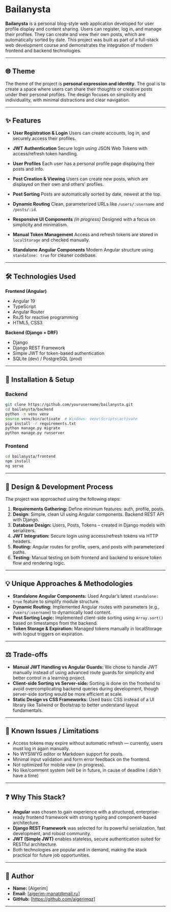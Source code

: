 # Bailanysta

**Bailanysta** is a personal blog-style web application developed for user profile display and content sharing. Users can register, log in, and manage their profiles. They can create and view their own posts, which are automatically sorted by date. This project was built as part of a full-stack web development course and demonstrates the integration of modern frontend and backend technologies.

---

## 🌐 Theme

The theme of the project is **personal expression and identity**. The goal is to create a space where users can share their thoughts or creative posts under their personal profiles. The design focuses on simplicity and individuality, with minimal distractions and clear navigation. 

---  


## ✨ Features

* **User Registration & Login**
  Users can create accounts, log in, and securely access their profiles.

* **JWT Authentication**
  Secure login using JSON Web Tokens with access/refresh token handling.

* **User Profiles**
  Each user has a personal profile page displaying their posts and info.

* **Post Creation & Viewing**
  Users can create new posts, which are displayed on their own and others' profiles.

* **Post Sorting**
  Posts are automatically sorted by date, newest at the top.

* **Dynamic Routing**
  Clean, parameterized URLs like `/users/:username` and `/posts/:id`.

* **Responsive UI Components** *(in progress)*
  Designed with a focus on simplicity and minimalism.

* **Manual Token Management**
  Access and refresh tokens are stored in `localStorage` and checked manually.

* **Standalone Angular Components**
  Modern Angular structure using `standalone: true` for cleaner codebase.



---  

## 🛠️ Technologies Used

**Frontend (Angular)**

* Angular 19
* TypeScript
* Angular Router
* RxJS for reactive programming
* HTML5, CSS3

**Backend (Django + DRF)**

* Django 
* Django REST Framework
* Simple JWT for token-based authentication
* SQLite (dev) / PostgreSQL (prod)

---

## 🚀 Installation & Setup

### Backend

```bash
git clone https://github.com/yourusername/bailanysta.git
cd bailanysta/backend
python -m venv venv
source venv/bin/activate  # Windows: venv\Scripts\activate
pip install -r requirements.txt
python manage.py migrate
python manage.py runserver
```

### Frontend

```bash
cd bailanysta/frontend
npm install
ng serve
```

---

## 🧩 Design & Development Process

The project was approached using the following steps:

1. **Requirements Gathering:** Define minimum features: auth, profile, posts.
2. **Design:** Simple, clean UI using Angular components. Backend REST API with Django.
3. **Database Design:** Users, Posts, Tokens – created in Django models with serializers.
4. **JWT Integration:** Secure login using access/refresh tokens via HTTP headers.
5. **Routing:** Angular routes for profile, users, and posts with parameterized paths.
6. **Testing:** Manual testing on both frontend and backend to ensure token flow and rendering logic.

---

## 💡 Unique Approaches & Methodologies

* **Standalone Angular Components:** Used Angular’s latest `standalone: true` feature to simplify module structure.
* **Dynamic Routing:** Implemented Angular routes with parameters (e.g., `/users/:username`) to dynamically load content.
* **Post Sorting Logic:** Implemented client-side sorting using `Array.sort()` based on timestamps from the backend.
* **Token Storage & Expiration:** Managed tokens manually in localStorage with logout triggers on expiration.

---

## ⚖️ Trade-offs

* **Manual JWT Handling vs Angular Guards:** We chose to handle JWT manually instead of using advanced route guards for simplicity and better control in a learning project.
* **Client-side Sorting vs Server-side:** Sorting is done on the frontend to avoid overcomplicating backend queries during development, though server-side sorting would be more efficient at scale.
* **Static Design vs CSS Frameworks:** Used basic CSS instead of a UI library like Tailwind or Bootstrap to better understand layout fundamentals.

---

## 🐞 Known Issues / Limitations

* Access tokens may expire without automatic refresh — currently, users must log in again manually.
* No WYSIWYG editor or Markdown support for posts.
* Minimal input validation and form error feedback on the frontend.
* Not optimized for mobile view (in progress).  
* No like/comment system (will be in future, in cause of deadline I didn't have a time)

---

## ❓ Why This Stack?

* **Angular** was chosen to gain experience with a structured, enterprise-ready frontend framework with strong typing and component-based architecture.
* **Django REST Framework** was selected for its powerful serialization, fast development, and robust community.
* **JWT (Simple JWT)** enables stateless, secure authentication suited for RESTful architecture.
* Both technologies are popular and in demand, making the stack practical for future job opportunities.

---

## 👤 Author

* **Name:** \[Aigerim]
* **Email:** \[[aigerim-manat@mail.ru](mailto:aigerim-manat@mail.ru)]
* **GitHub:** \[https://github.com/aigerimqz]

---



